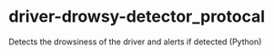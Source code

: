 # driver-drowsy-detector_protocal
 Detects the drowsiness of the driver and alerts if detected (Python)
